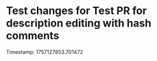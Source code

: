 # Test changes for Test PR for description editing with hash comments

Timestamp: 1757127853.701472
